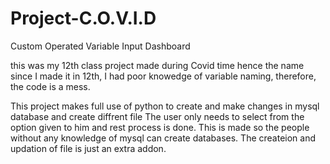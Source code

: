 # Project-C.O.V.I.D
Custom Operated Variable Input Dashboard


this was my 12th class project
made during Covid time hence the name
since I made it in 12th, I had poor knowedge of variable naming, therefore, the code is a mess.

This project makes full use of python to create and make changes in mysql database and create diffrent file
The user only needs to select from the option given to him and rest process is done.
This is made so the people without any knowledge of mysql can create databases.
The createion and updation of file is just an extra addon.
